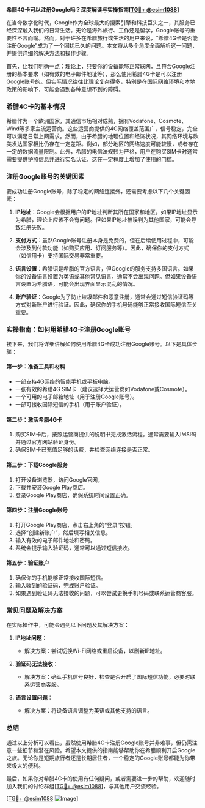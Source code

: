 **希腊4G卡可以注册Google吗？深度解读与实操指南[[TG💪+ @esim1088](https://t.me/s/esim1088)]**

在当今数字化时代，Google作为全球最大的搜索引擎和科技巨头之一，其服务已经深深融入我们的日常生活。无论是海外旅行、工作还是留学，Google账号的重要性不言而喻。然而，对于许多在希腊旅行或生活的用户来说，“希腊4G卡是否能注册Google”成为了一个困扰已久的问题。本文将从多个角度全面解析这一问题，并提供详细的解决方法和操作步骤。

首先，让我们明确一点：理论上，只要你的设备能够正常联网，且符合Google注册的基本要求（如有效的电子邮件地址等），那么使用希腊4G卡是可以注册Google账号的。但实际情况往往比理论复杂得多，特别是在国际网络环境和本地政策的影响下，可能会遇到各种意想不到的障碍。

### 希腊4G卡的基本情况

希腊作为一个欧洲国家，其通信市场相对成熟，拥有Vodafone、Cosmote、Wind等多家主流运营商。这些运营商提供的4G网络覆盖范围广，信号稳定，完全可以满足日常上网需求。然而，由于希腊的地理位置和经济状况，其网络环境与欧美发达国家相比仍存在一定差距。例如，部分地区的网络速度可能较慢，或者存在一定的数据流量限制。此外，希腊的电信法规较为严格，用户在购买SIM卡时通常需要提供护照信息并进行实名认证，这在一定程度上增加了使用的门槛。

### 注册Google账号的关键因素

要成功注册Google账号，除了稳定的网络连接外，还需要考虑以下几个关键因素：

1. **IP地址**：Google会根据用户的IP地址判断其所在国家和地区。如果IP地址显示为希腊，理论上应该不会有问题。但如果IP地址被误判为其他国家，可能会导致注册失败。
   
2. **支付方式**：虽然Google账号注册本身是免费的，但在后续使用过程中，可能会涉及到付款功能（如购买应用、订阅服务等）。因此，确保你的支付方式（如信用卡）支持国际交易非常重要。

3. **语言设置**：希腊语是希腊的官方语言，但Google的服务支持多国语言。如果你的设备语言设置为英语或其他常见语言，通常不会出现问题。但如果设备语言设置为希腊语，可能会出现界面显示混乱的情况。

4. **账户验证**：Google为了防止垃圾邮件和恶意注册，通常会通过短信验证码等方式对新账户进行验证。因此，确保你的手机号码能够正常接收国际短信至关重要。

### 实操指南：如何用希腊4G卡注册Google账号

接下来，我们将详细讲解如何使用希腊4G卡成功注册Google账号。以下是具体步骤：

#### 第一步：准备工具和材料
- 一部支持4G网络的智能手机或平板电脑。
- 一张有效的希腊4G SIM卡（建议选择大运营商如Vodafone或Cosmote）。
- 一个可用的电子邮箱地址（用于注册Google账号）。
- 一部可接收国际短信的手机（用于账户验证）。

#### 第二步：激活希腊4G卡
1. 购买SIM卡后，按照运营商提供的说明书完成激活流程。通常需要输入IMSI码并通过官方网站验证身份。
2. 确保SIM卡已充值足够的话费，并检查网络连接是否正常。

#### 第三步：下载Google服务
1. 打开设备浏览器，访问Google官网。
2. 下载并安装Google Play商店。
3. 登录Google Play商店，确保系统时间设置正确。

#### 第四步：注册Google账号
1. 打开Google Play商店，点击右上角的“登录”按钮。
2. 选择“创建新账户”，然后填写相关信息。
3. 输入有效的电子邮件地址和密码。
4. 系统会提示输入验证码，通常可以通过短信接收。

#### 第五步：验证账户
1. 确保你的手机能够正常接收国际短信。
2. 输入收到的验证码，完成账户验证。
3. 如果遇到验证码无法接收的问题，可以尝试更换手机号码或联系运营商客服。

### 常见问题及解决方案

在实际操作中，可能会遇到以下问题及其解决方案：

1. **IP地址问题**：
   - 解决方案：尝试切换Wi-Fi网络或重启设备，以刷新IP地址。

2. **验证码无法接收**：
   - 解决方案：确认手机信号良好，检查是否开启了国际短信功能，必要时联系运营商客服。

3. **语言设置问题**：
   - 解决方案：将设备语言调整为英语或其他支持的语言。

### 总结

通过以上分析可以看出，虽然使用希腊4G卡注册Google账号并非难事，但仍需注意一些细节和潜在风险。希望本文提供的指南能够帮助你在希腊顺利开启Google之旅。无论你是短期旅行者还是长期居住者，一个稳定的Google账号都能为你带来极大的便利。

最后，如果你对希腊4G卡的使用有任何疑问，或者需要进一步的帮助，欢迎随时加入我们的讨论群组[[TG💪+ @esim1088](https://t.me/s/esim1088)]，与其他用户交流经验。

[[TG💪+ @esim1088](https://t.me/s/esim1088) ![Image](https://i.postimg.cc/4NQfJmqS/Snipaste-2025-05-13-00-14-12.png)]